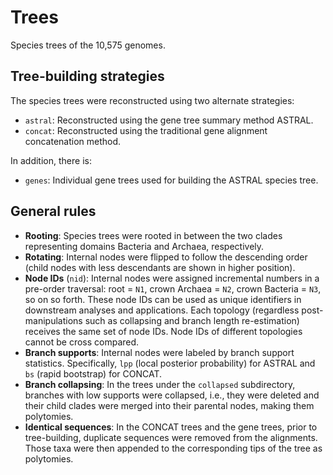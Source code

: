 # Trees

Species trees of the 10,575 genomes.

## Tree-building strategies

The species trees were reconstructed using two alternate strategies:

- `astral`: Reconstructed using the gene tree summary method ASTRAL.
- `concat`: Reconstructed using the traditional gene alignment concatenation method.

In addition, there is:

- `genes`: Individual gene trees used for building the ASTRAL species tree.

## General rules

- **Rooting**: Species trees were rooted in between the two clades representing domains Bacteria and Archaea, respectively.
- **Rotating**: Internal nodes were flipped to follow the descending order (child nodes with less descendants are shown in higher position).
- **Node IDs** (`nid`): Internal nodes were assigned incremental numbers in a pre-order traversal: root = `N1`, crown Archaea = `N2`, crown Bacteria = `N3`, so on so forth. These node IDs can be used as unique identifiers in downstream analyses and applications. Each topology (regardless post-manipulations such as collapsing and branch length re-estimation) receives the same set of node IDs. Node IDs of different topologies cannot be cross compared.
- **Branch supports**: Internal nodes were labeled by branch support statistics. Specifically, `lpp` (local posterior probability) for ASTRAL and `bs` (rapid bootstrap) for CONCAT.
- **Branch collapsing**: In the trees under the `collapsed` subdirectory, branches with low supports were collapsed, i.e., they were deleted and their child clades were merged into their parental nodes, making them polytomies.
- **Identical sequences**: In the CONCAT trees and the gene trees, prior to tree-building, duplicate sequences were removed from the alignments. Those taxa were then appended to the corresponding tips of the tree as polytomies.


